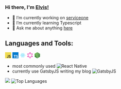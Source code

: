 ### Hi there, I'm [Elvis!](https://cheepion.github.io) 


- 🔭 I’m currently working on [serviceone](http://www.sogservice.com.cn/)
- 🌱 I’m currently learning Typescript
- 💬 Ask me about anything [here](https://github.com/cheepion/cheepion/issues)

**Languages and Tools:**  
---
<code><img height="20" src="https://raw.githubusercontent.com/github/explore/80688e429a7d4ef2fca1e82350fe8e3517d3494d/topics/javascript/javascript.png"></code>
<code><img height="20" src="https://raw.githubusercontent.com/github/explore/80688e429a7d4ef2fca1e82350fe8e3517d3494d/topics/typescript/typescript.png"></code>
<code><img height="20" src="https://raw.githubusercontent.com/github/explore/80688e429a7d4ef2fca1e82350fe8e3517d3494d/topics/react/react.png"></code>
<code><img height="20" src="https://raw.githubusercontent.com/github/explore/5c058a388828bb5fde0bcafd4bc867b5bb3f26f3/topics/graphql/graphql.png"></code>
<code><img height="20" src="https://raw.githubusercontent.com/github/explore/80688e429a7d4ef2fca1e82350fe8e3517d3494d/topics/nodejs/nodejs.png"></code>  

- most commonly used <img alt="React Native" src="https://img.shields.io/badge/RN-used-blue.svg">
- currently use GatsbyJS writing my blog <img alt="GatsbyJS" src="https://img.shields.io/badge/GatsbyJS-%E2%98%85%E2%98%85%E2%98%85%E2%98%85%E2%98%86-brightgreen.svg">

<div>
<a>
  <img src="https://github-readme-stats.vercel.app/api?username=cheepion&count_private=true&hide_border=true&show_icons=true&include_all_commits=true&bg_color=f3f3f3&title_color=ea5e00&text_color=9c9c9c&icon_color=e3e3e3" />
      <img alt="Top Languages" src="https://github-readme-stats.nthnchu.vercel.app/api/wakatime?username=nathanchu&cache_seconds=1800&layout=compact&theme=radical" />
  
</a>
</div>

